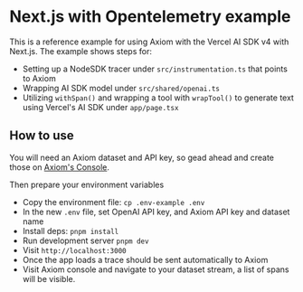 # Next.js with Opentelemetry example

This is a reference example for using Axiom with the Vercel AI SDK v4 with Next.js. The example shows steps for:

- Setting up a NodeSDK tracer under `src/instrumentation.ts` that points to Axiom
- Wrapping AI SDK model under `src/shared/openai.ts`
- Utilizing `withSpan()` and wrapping a tool with `wrapTool()` to generate text using Vercel's AI SDK under `app/page.tsx`

## How to use

You will need an Axiom dataset and API key, so gead ahead and create those on [Axiom's Console](https://app.axiom.co/datasets).

Then prepare your environment variables

- Copy the environment file: `cp .env-example .env`
- In the new `.env` file, set OpenAI API key, and Axiom API key and dataset name
- Install deps: `pnpm install`
- Run development server `pnpm dev`
- Visit `http://localhost:3000`
- Once the app loads a trace should be sent automatically to Axiom
- Visit Axiom console and navigate to your dataset stream, a list of spans will be visible.
